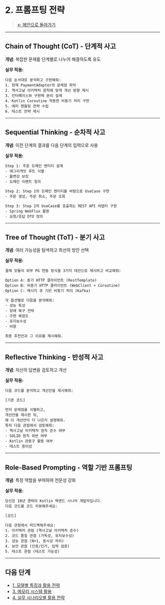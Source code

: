 # 2. 프롬프팅 전략

> [← 메인으로 돌아가기](../claude.efficiency-strategy.md)

---

## Chain of Thought (CoT) - 단계적 사고

**개념**: 복잡한 문제를 단계별로 나누어 해결하도록 유도

**실무 적용:**
```
다음 순서대로 분석하고 구현해줘:
1. 현재 PaymentAdapter의 문제점 파악
2. 헥사고날 아키텍처 원칙에 맞게 개선 방향 제시
3. 인터페이스와 구현체 분리 설계
4. Kotlin Coroutine 적용한 비동기 처리 구현
5. 에러 핸들링 전략 수립
6. 테스트 전략 제시
```

---

## Sequential Thinking - 순차적 사고

**개념**: 이전 단계의 결과를 다음 단계의 입력으로 사용

**실무 적용:**
```
Step 1: 주문 도메인 엔티티 설계
- 애그리게잇 루트 식별
- 불변성 보장
- 도메인 이벤트 정의

Step 2: Step 1의 도메인 엔티티를 바탕으로 UseCase 구현
- 주문 생성, 주문 취소, 주문 조회

Step 3: Step 2의 UseCase를 호출하는 REST API 어댑터 구현
- Spring WebFlux 활용
- 요청/응답 DTO 정의
```

---

## Tree of Thought (ToT) - 분기 사고

**개념**: 여러 가능성을 탐색하고 최선의 방안 선택

**실무 적용:**
```
결제 모듈의 외부 PG 연동 방식을 3가지 대안으로 제시하고 비교해줘:

Option A: 동기 HTTP 클라이언트 (RestTemplate)
Option B: 비동기 HTTP 클라이언트 (WebClient + Coroutine)
Option C: 메시지 큐 기반 비동기 처리 (Kafka)

각 옵션별로 다음을 분석해줘:
- 성능 특성
- 장애 복구 전략
- 구현 복잡도
- 유지보수성
- 비용

최종 추천안과 그 이유를 제시해줘.
```

---

## Reflective Thinking - 반성적 사고

**개념**: 자신의 답변을 검토하고 개선

**실무 적용:**
```
다음 코드를 분석하고 개선안을 제시해줘:

[기존 코드]

먼저 문제점을 식별하고,
개선안을 제시한 뒤,
왜 이 개선안이 더 나은지 설명해줘.
특히 다음 관점에서 검토해줘:
- 헥사고날 아키텍처 원칙 준수 여부
- SOLID 원칙 위반 여부
- Kotlin 관용구 활용 여부
- 테스트 용이성
```

---

## Role-Based Prompting - 역할 기반 프롬프팅

**개념**: 특정 역할을 부여하여 전문성 강화

**실무 적용:**
```
당신은 10년 경력의 Kotlin 백엔드 시니어 개발자입니다.
다음 코드를 코드 리뷰해주세요:

[코드]

다음 관점에서 피드백해주세요:
1. 아키텍처 관점 (헥사고날 아키텍처 준수)
2. 코드 품질 관점 (가독성, 유지보수성)
3. 성능 관점 (N+1, 동시성 처리)
4. 보안 관점 (인증/인가, 입력 검증)
5. 테스트 관점 (테스트 가능성)
```

---

## 다음 단계

- [1. 모델별 특징과 활용 전략](./01-models-and-strategies.md)
- [3. 메모리 시스템 활용](./03-memory-system.md)
- [4. 실무 시나리오별 활용 전략](./04-practical-scenarios.md)
